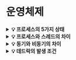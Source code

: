 # 운영체제

<details>
<summary><strong>💡 프로세스의 5가지 상태</strong></summary>
  <ul>
    <li>New(생성) : 프로세스가 생성된 상태, PCB를 할당받은 상태</li>
    <li>Running(수행) : 프로세스가 CPU에 할당되어 실행 중인 상태</li>
    <li>Ready(준비) : 프로세스가 CPU에 할당되기를 기다리는 상태</li>
    <li>Waiting(대기/블록) : 보류(block) 상태라고도 함, 프로세스가 입출력이나 이벤트를 기다리는 상태</li>
    <li>Exit(종료) : 프로세스 종료 상태</li>
    <img src="https://user-images.githubusercontent.com/70627979/210798300-49b1a731-6c4f-4500-a296-16c7e4a9a7f2.png"/>
  </ul>
</details>

<details>
<summary><strong>💡 프로세스와 스레드의 차이</strong></summary>
  <ul>
    <li>
      프로세스 : 메모리 상에서 실행중인 프로그램
      <br>
      프로세스는 최소 하나의 스레드를 보유하고 있으며, 각각 별도의 주소 공간을 독립적으로 할당받음. (<code>code</code>, <code>heap</code>, <code>stack</code>)
    </li>
    <li>
    	스레드 : 프로세스 내에서 실행되는 흐름 단위
      <br>
      스레드는 code, heap, stack 의 주소공간 중 stack 만 별도로 할당받으며 나머지 영역은 스레드끼리 서로 공유함.
    </li>
	</ul>
</details>

<details>
<summary><strong>💡 동기와 비동기의 차이</strong></summary>
  <ul>
    <li>
      동기 : 어떤 일이 끝난 후에 다음 일을 하는 것
      <ul>
        <li>system call이 끝날 때까지 기다리고 결과물(반환 값)을 가져옴.</li>
      </ul>
    </li>
    <li>
      비동기 : 어떤 일이 끝나지 않아도 다음 일을 수행하는 것
      <ul>
        <li>system call이 완료되지 않아도 기다리지 않으며, 추후 완료될 때 결과물(반환 값)을 가져옴.</li>
      </ul>
    </li>
  </ul>
</details>

<details>
<summary><strong>💡 데드락의 발생 조건</strong></summary>
  여러개의 프로세스들이 여러가지 이유로 서로의 작업이 끝나기만을 기다리며 생기는 교착상태.
  <ul>
    <li>
      Mutual Exclusion (상호배제) : 서로 다른 프로세스가 critical section에 동시에 진입할 수 없는 것.
    </li>
    <li>
    	Hold & wait : 자원을 최소한 하나를 점유하고, 다른 쓰레드가 사용중인 자원을 사용하기 위해 기다림.
    </li>
    <li>
    	No preemption (비선점) : 비선점형 스케쥴러를 사용할 때. (critical section에 강제로 진입 불가능)
    </li>
    <li>
    	circular wait (순환대기) : 대기하고 있는 프로세스들이 순환 형태로 대기하고 있을 때
    </li>
  </ul>
  ⇒ 4가지를 전부 만족해야 한다.
</details>